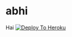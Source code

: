 # abhi
Hai 
[![Deploy To Heroku](https://www.herokucdn.com/deploy/button.svg)](https://heroku.com/deploy)
